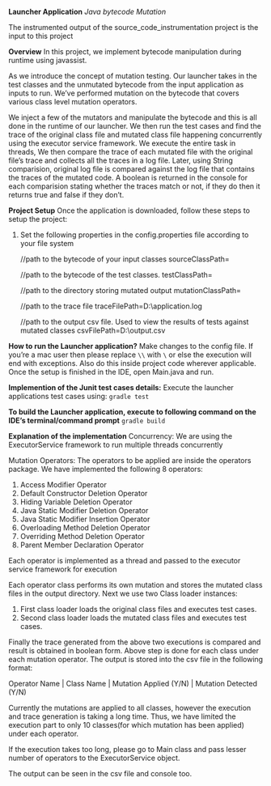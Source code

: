 **Launcher Application**
_Java bytecode Mutation_

The instrumented output of the source_code_instrumentation project is the input to this project

**Overview**
In this project, we implement bytecode manipulation during runtime using javassist.

As we introduce the concept of mutation testing. Our launcher takes in the test classes and the unmutated bytecode from the input application as inputs to run. We’ve performed mutation on the bytecode that covers various class level mutation operators.

We inject a few of the mutators and manipulate the bytecode and this is all done in the runtime of our launcher.
We then run the test cases and find the trace of the original class file and mutated class file happening concurrently using the executor service framework. We execute the entire task in threads, We then compare the trace of each mutated file with the original file’s trace and collects all the traces in a log file. Later, using String comparision, original log file is compared against the log file that contains the traces of the mutated code. A boolean is returned in the console for each comparision stating whether the traces match or not, if they do then it returns true and false if they don’t.

**Project Setup**
Once the application is downloaded, follow these steps to setup the project:

1.  Set the following properties in the config.properties file according to your file system
    
    //path to the bytecode of your input classes
    sourceClassPath= <Add the path to the source files in instrumented application>
    
    //path to the bytecode of the test classes.
    testClassPath=<Add the path to the test files in instrumented application>
    
    //path to the directory storing mutated output
    mutationClassPath=<add the path to the mutation output directory mutatedFiles. Its inside the project structure itself>
    
    //path to the trace file
    traceFilePath=D:\\application.log
    
    //path to the output csv file. Used to view the results of tests against mutated classes
    csvFilePath=D:\\output.csv

**How to run the Launcher application?**
Make changes to the config file.
If you’re a mac user then please replace `\\` with `\` or else the execution will end with exceptions. Also do this inside
project code wherever applicable.
Once the setup is finished in the IDE, open Main.java and run.

**Implemention of the Junit test cases details:**
Execute the launcher applications test cases using:
`gradle test`

**To build the Launcher application, execute to following command on the IDE’s terminal/command prompt**
`gradle build`


**Explanation of the implementation**
Concurrency:
We are using the ExecutorService framework to run multiple threads concurrently

Mutation Operators:
The operators to be applied are inside the operators package. We have implemented the following 8 operators:
1. Access Modifier Operator
2. Default Constructor Deletion Operator
3. Hiding Variable Deletion Operator
4. Java Static Modifier Deletion Operator
5. Java Static Modifier Insertion Operator
6. Overloading Method Deletion Operator
7. Overriding Method Deletion Operator
8. Parent Member Declaration Operator

Each operator is implemented as a thread and passed to the executor service framework for execution

Each operator class performs its own mutation and stores the mutated class files in the output directory.
Next we use two Class loader instances:
1. First class loader loads the original class files and executes test cases.
2. Second class loader loads the mutated class files and executes test cases.

Finally the trace generated from the above two executions is compared and result is obtained in boolean form.
Above step is done for each class under each mutation operator. The output is stored into the csv file in the following format:

Operator Name | Class Name | Mutation Applied (Y/N) | Mutation Detected (Y/N)

Currently the mutations are applied to all classes, however the execution and trace generation is taking a long time.
Thus, we have limited the execution part to only 10 classes(for which mutation has been applied) under each operator. 

If the execution takes too long, please go to Main class and pass lesser number of operators to the ExecutorService object.

The output can be seen in the csv file and console too.

